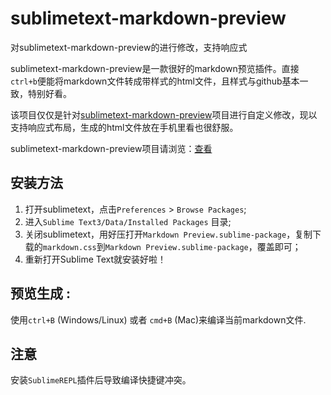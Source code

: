 # sublimetext-markdown-preview
对sublimetext-markdown-preview的进行修改，支持响应式

sublimetext-markdown-preview是一款很好的markdown预览插件。直接`ctrl+b`便能将markdown文件转成带样式的html文件，且样式与github基本一致，特别好看。


该项目仅仅是针对[sublimetext-markdown-preview](https://github.com/revolunet/sublimetext-markdown-preview)项目进行自定义修改，现以支持响应式布局，生成的html文件放在手机里看也很舒服。

sublimetext-markdown-preview项目请浏览：[查看](sublimetext-markdown-preview)

## 安装方法

1. 打开sublimetext，点击`Preferences` > `Browse Packages`;
2. 进入`Sublime Text3/Data/Installed Packages` 目录;
3. 关闭sublimetext，用好压打开`Markdown Preview.sublime-package`，复制下载的`markdown.css`到`Markdown Preview.sublime-package`，覆盖即可；
4. 重新打开Sublime Text就安装好啦！

## 预览生成 :

使用`ctrl+B` (Windows/Linux) 或者 `cmd+B` (Mac)来编译当前markdown文件.

## 注意
安装`SublimeREPL`插件后导致编译快捷键冲突。
